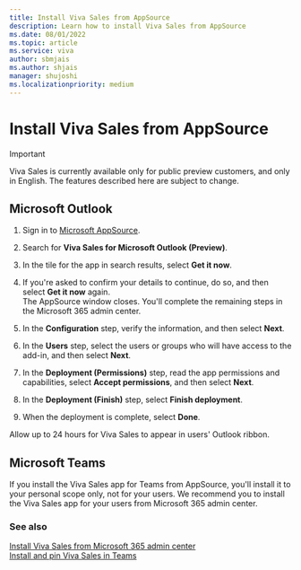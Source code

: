```yaml
---
title: Install Viva Sales from AppSource
description: Learn how to install Viva Sales from AppSource
ms.date: 08/01/2022
ms.topic: article
ms.service: viva
author: sbmjais
ms.author: shjais
manager: shujoshi
ms.localizationpriority: medium
---
```


# Install Viva Sales from AppSource

> [!IMPORTANT]
> Viva Sales is currently available only for public preview customers, and only in English. The features described here are subject to change.

## Microsoft Outlook

1.  Sign in to [Microsoft AppSource](https://appsource.microsoft.com/en-US/home).

2.  Search for **Viva Sales for Microsoft Outlook (Preview)**.
    
3.  In the tile for the app in search results, select **Get it now**.

4.  If you're asked to confirm your details to continue, do so, and then select **Get it now** again.  
    The AppSource window closes. You'll complete the remaining steps in the Microsoft 365 admin center.

5.  In the **Configuration** step, verify the information, and then select **Next**.

6.  In the **Users** step, select the users or groups who will have access to the add-in, and then select **Next**.

7.  In the **Deployment (Permissions)** step, read the app permissions and capabilities, select **Accept permissions**, and then select **Next**.

8.  In the **Deployment (Finish)** step, select **Finish deployment**.

9.  When the deployment is complete, select **Done**.

Allow up to 24 hours for Viva Sales to appear in users' Outlook ribbon.

## Microsoft Teams

If you install the Viva Sales app for Teams from AppSource, you'll install it to your personal scope only, not for your users. We recommend you to install the Viva Sales app for your users from Microsoft 365 admin center.

### See also

[Install Viva Sales from Microsoft 365 admin center](install-viva-sales-individual-add-in-admin-center.md)<br>
[Install and pin Viva Sales in Teams](install-pin-viva-sales-teams.md)
